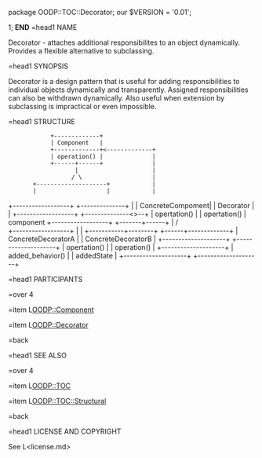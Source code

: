 package OODP::TOC::Decorator;
our $VERSION = '0.01';

1;
__END__
=head1 NAME

Decorator - attaches additional responsibilites to an object dynamically.
Provides a flexible alternative to subclassing.

=head1 SYNOPSIS

Decorator is a design pattern that is useful for adding responsibilities to
individual objects dynamically and transparently.  Assigned responsibilities
can also be withdrawn dynamically. Also useful when extension by subclassing
is impractical or even impossible.

=head1 STRUCTURE

                +-------------+
                | Component   |
                +-------------+<-------------+
                | operation() |              |
                +------+------+              |
                       |                     |
                      / \                    |
           +--------------------+            |
           |                    |            |
  +------------------+    +--------------+   |
  | ConcreteCompoment|    | Decorator    |   |
  +------------------+    +--------------<>--+
  | opertation()     |    | opertation() |   component
  +------------------+    +-------+------+
                                  |
                                 / \
                        +------------------+
                        |                  |
            +-----------+--------+  +------+-------------+
            | ConcreteDecoratorA |  | ConcreteDecoratorB |
            +--------------------+  +--------------------+
            | opertation()       |  | operation()        |
            +--------------------+  | added_behavior()   |
            | addedState         |  +--------------------+
            +--------------------+

=head1 PARTICIPANTS

=over 4

=item L<OODP::Component>

=item L<OODP::Decorator>

=back

=head1 SEE ALSO

=over 4

=item L<OODP::TOC>

=item L<OODP::TOC::Structural>

=back

=head1 LICENSE AND COPYRIGHT

See L<license.md>
